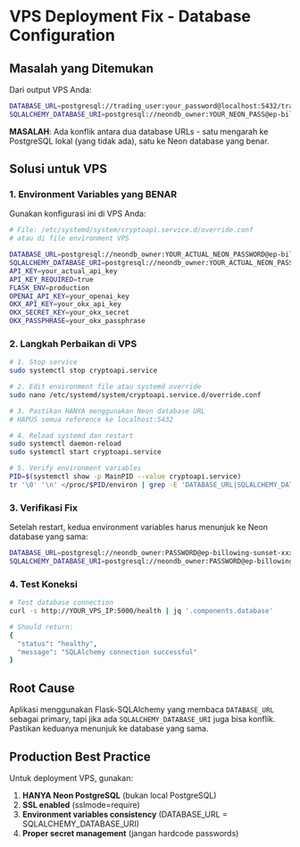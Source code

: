 # VPS Deployment Fix - Database Configuration

## Masalah yang Ditemukan

Dari output VPS Anda:
```bash
DATABASE_URL=postgresql://trading_user:your_password@localhost:5432/trading_db
SQLALCHEMY_DATABASE_URI=postgresql://neondb_owner:YOUR_NEON_PASS@ep-billowing-sunset-xxxx.us-east-2.aws.neon.tech/neondb?sslmode=require
```

**MASALAH**: Ada konflik antara dua database URLs - satu mengarah ke PostgreSQL lokal (yang tidak ada), satu ke Neon database yang benar.

## Solusi untuk VPS

### 1. Environment Variables yang BENAR

Gunakan konfigurasi ini di VPS Anda:

```bash
# File: /etc/systemd/system/cryptoapi.service.d/override.conf
# atau di file environment VPS

DATABASE_URL=postgresql://neondb_owner:YOUR_ACTUAL_NEON_PASSWORD@ep-billowing-sunset-xxxx.us-east-2.aws.neon.tech/neondb?sslmode=require
SQLALCHEMY_DATABASE_URI=postgresql://neondb_owner:YOUR_ACTUAL_NEON_PASSWORD@ep-billowing-sunset-xxxx.us-east-2.aws.neon.tech/neondb?sslmode=require
API_KEY=your_actual_api_key
API_KEY_REQUIRED=true
FLASK_ENV=production
OPENAI_API_KEY=your_openai_key
OKX_API_KEY=your_okx_api_key
OKX_SECRET_KEY=your_okx_secret
OKX_PASSPHRASE=your_okx_passphrase
```

### 2. Langkah Perbaikan di VPS

```bash
# 1. Stop service
sudo systemctl stop cryptoapi.service

# 2. Edit environment file atau systemd override
sudo nano /etc/systemd/system/cryptoapi.service.d/override.conf

# 3. Pastikan HANYA menggunakan Neon database URL
# HAPUS semua reference ke localhost:5432

# 4. Reload systemd dan restart
sudo systemctl daemon-reload
sudo systemctl start cryptoapi.service

# 5. Verify environment variables
PID=$(systemctl show -p MainPID --value cryptoapi.service)
tr '\0' '\n' </proc/$PID/environ | grep -E 'DATABASE_URL|SQLALCHEMY_DATABASE_URI'
```

### 3. Verifikasi Fix

Setelah restart, kedua environment variables harus menunjuk ke Neon database yang sama:

```bash
DATABASE_URL=postgresql://neondb_owner:PASSWORD@ep-billowing-sunset-xxxx.us-east-2.aws.neon.tech/neondb?sslmode=require
SQLALCHEMY_DATABASE_URI=postgresql://neondb_owner:PASSWORD@ep-billowing-sunset-xxxx.us-east-2.aws.neon.tech/neondb?sslmode=require
```

### 4. Test Koneksi

```bash
# Test database connection
curl -s http://YOUR_VPS_IP:5000/health | jq '.components.database'

# Should return:
{
  "status": "healthy",
  "message": "SQLAlchemy connection successful"
}
```

## Root Cause

Aplikasi menggunakan Flask-SQLAlchemy yang membaca `DATABASE_URL` sebagai primary, tapi jika ada `SQLALCHEMY_DATABASE_URI` juga bisa konflik. Pastikan keduanya menunjuk ke database yang sama.

## Production Best Practice

Untuk deployment VPS, gunakan:
1. **HANYA Neon PostgreSQL** (bukan local PostgreSQL)
2. **SSL enabled** (sslmode=require)  
3. **Environment variables consistency** (DATABASE_URL = SQLALCHEMY_DATABASE_URI)
4. **Proper secret management** (jangan hardcode passwords)